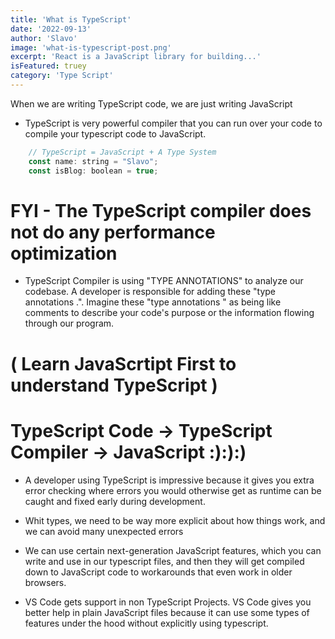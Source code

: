 ```yaml
---
title: 'What is TypeScript'
date: '2022-09-13'
author: 'Slavo'
image: 'what-is-typescript-post.png'
excerpt: 'React is a JavaScript library for building...'
isFeatured: truey
category: 'Type Script'
---
```


When we are writing TypeScript code, we are just writing JavaScript

- TypeScript is very powerful compiler that you can run over your code to compile your typescript code to JavaScript.

```js
    // TypeScript = JavaScript + A Type System
    const name: string = "Slavo";
    const isBlog: boolean = true;
```

# FYI - The TypeScript compiler does not do any performance optimization

- TypeScript Compiler is using "TYPE ANNOTATIONS" to analyze our codebase. A developer is responsible for adding these "type annotations .". Imagine these "type annotations " as being like comments to describe your code's purpose or the information flowing through our program.

# ( Learn JavaScrtipt First to understand TypeScript )

# TypeScript Code -> TypeScript Compiler -> JavaScript :):):)

- A developer using TypeScript is impressive because it gives you extra error checking where errors you would otherwise get as runtime can be caught and fixed early during development.
  
- Whit types, we need to be way more explicit about how things work, and we can avoid many unexpected errors
  
- We can use certain next-generation JavaScript features, which you can write and use in our typescript files, and then they will get compiled down to JavaScript code to workarounds that even work in older browsers.
  
- VS Code gets support in non TypeScript Projects. VS Code gives you better help in plain JavaScript files because it can use some types of features under the hood without explicitly using typescript.
